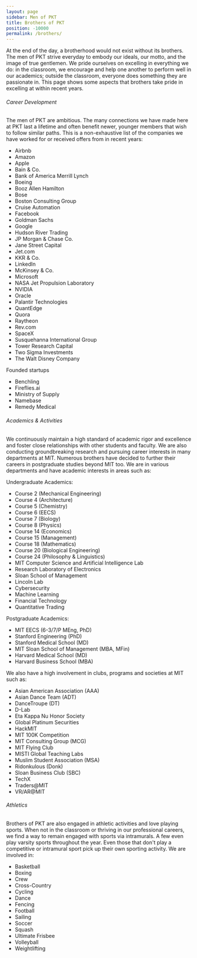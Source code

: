 ```yaml
---
layout: page
sidebar: Men of PKT
title: Brothers of PKT
position: -10000
permalink: /brothers/
---
```

At the end of the day, a brotherhood would not exist without its brothers. The men of PKT strive everyday to embody our ideals, our motto, and the image of true gentlemen. We pride ourselves on excelling in everything we do: in the classroom, we encourage and help one another to perform well in our academics; outside the classroom, everyone does something they are passionate in. This page shows some aspects that brothers take pride in excelling at within recent years.

###### Career Development

The men of PKT are ambitious. The many connections we have made here at PKT last a lifetime and often benefit newer, younger members that wish to follow similar paths. This is a non-exhaustive list of the companies we have worked for or received offers from in recent years:

- Airbnb
- Amazon
- Apple
- Bain & Co.
- Bank of America Merrill Lynch
- Boeing
- Booz Allen Hamilton
- Bose
- Boston Consulting Group
- Cruise Automation
- Facebook
- Goldman Sachs
- Google
- Hudson River Trading
- JP Morgan & Chase Co.
- Jane Street Capital
- Jet.com
- KKR & Co.
- LinkedIn
- McKinsey & Co.
- Microsoft
- NASA Jet Propulsion Laboratory
- NVIDIA
- Oracle
- Palantir Technologies
- QuantEdge
- Quora
- Raytheon
- Rev.com
- SpaceX
- Susquehanna International Group
- Tower Research Capital
- Two Sigma Investments
- The Walt Disney Company

Founded startups

- Benchling
- Fireflies.ai
- Ministry of Supply
- Namebase
- Remedy Medical

###### Academics & Activities

We continuously maintain a high standard of academic rigor and excellence and foster close relationships with other students and faculty. We are also conducting groundbreaking research and pursuing career interests in many departments at MIT. Numerous brothers have decided to further their careers in postgraduate studies beyond MIT too. We are in various departments and have academic interests in areas such as:

Undergraduate Academics:

- Course 2 (Mechanical Engineering)
- Course 4 (Architecture)
- Course 5 (Chemistry)
- Course 6 (EECS)
- Course 7 (Biology)
- Course 8 (Physics)
- Course 14 (Economics)
- Course 15 (Management)
- Course 18 (Mathematics)
- Course 20 (Biological Engineering)
- Course 24 (Philosophy & Linguistics)
- MIT Computer Science and Artificial Intelligence Lab
- Research Laboratory of Electronics
- Sloan School of Management
- Lincoln Lab
- Cybersecurity
- Machine Learning
- Financial Technology
- Quantitative Trading

Postgraduate Academics:

- MIT EECS (6-3/7/P MEng, PhD)
- Stanford Engineering (PhD)
- Stanford Medical School (MD)
- MIT Sloan School of Management (MBA, MFin)
- Harvard Medical School (MD)
- Harvard Business School (MBA)

We also have a high involvement in clubs, programs and societies at MIT such as:

- Asian American Association (AAA)
- Asian Dance Team (ADT)
- DanceTroupe (DT)
- D-Lab
- Eta Kappa Nu Honor Society
- Global Platinum Securities
- HackMIT
- MIT 100K Competition
- MIT Consulting Group (MCG)
- MIT Flying Club
- MISTI Global Teaching Labs
- Muslim Student Association (MSA)
- Ridonkulous (Donk)
- Sloan Business Club (SBC)
- TechX
- Traders@MIT
- VR/AR@MIT

###### Athletics

Brothers of PKT are also engaged in athletic activities and love playing sports. When not in the classroom or thriving in our professional careers, we find a way to remain engaged with sports via intramurals. A few even play varsity sports throughout the year. Even those that don't play a competitive or intramural sport pick up their own sporting activity. We are involved in:

- Basketball
- Boxing
- Crew
- Cross-Country
- Cycling
- Dance
- Fencing
- Football
- Sailing
- Soccer
- Squash
- Ultimate Frisbee
- Volleyball
- Weightlifting